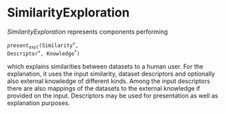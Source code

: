 # SimilarityExploration
*SimilarityExploration* represents components performing

<code><i>present</i><sub><i>expl</i></sub>(Similarity<sup>+</sup>, Descriptor<sup>+</sup>, Knowledge<sup>*</sup>)</code>

which explains similarities between datasets to a human user.
For the explanation, it uses the input similarity, dataset descriptors and optionally also external knowledge of different kinds.
Among the input descriptors there are also mappings of the datasets to the external knowledge if provided on the input.
Descriptors may be used for presentation as well as explanation purposes.
